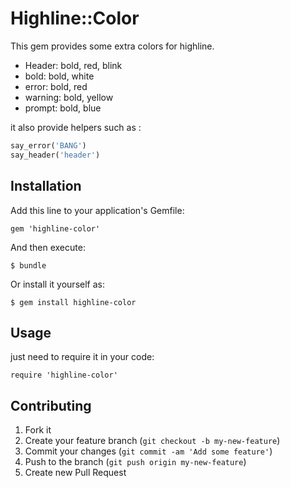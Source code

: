 # Highline::Color

This gem provides some extra colors for highline.

- Header: bold, red, blink
- bold: bold, white
- error: bold, red
- warning: bold, yellow
- prompt: bold, blue

it also provide helpers such as : 

```ruby
say_error('BANG')
say_header('header')
```

## Installation

Add this line to your application's Gemfile:

    gem 'highline-color'

And then execute:

    $ bundle

Or install it yourself as:

    $ gem install highline-color

## Usage

just need to require it in your code:

```
require 'highline-color'
```

## Contributing

1. Fork it
2. Create your feature branch (`git checkout -b my-new-feature`)
3. Commit your changes (`git commit -am 'Add some feature'`)
4. Push to the branch (`git push origin my-new-feature`)
5. Create new Pull Request
